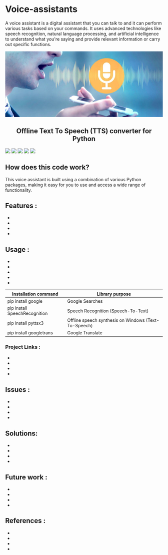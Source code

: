 # Voice-assistants
A voice assistant is a digital assistant that you can talk to and it can perform various tasks based on your commands. It uses advanced technologies like speech recognition, natural language processing, and artificial intelligence to understand what you're saying and provide relevant information or carry out specific functions. 


<p align="center">
  <img src="https://github.com/AbdulkarimShlal/Voice-assistants/blob/main/1668283007962.jpeg?raw=true">
</p>
<h2 align="center">Offline Text To Speech (TTS) converter for Python </h2>

[![](https://img.shields.io/badge/Author-Karim_Shlal-green.svg)](https://github.com/AbdulkarimShlal) 
[![](https://img.shields.io/github/languages/top/nateshmbhat/pyttsx3.svg?style=plastic)](https://github.com/AbdulkarimShlal/Voice-assistants) 
[![](https://img.shields.io/github/languages/code-size/nateshmbhat/pyttsx3.svg?style=plastic)](https://github.com/AbdulkarimShlal/Voice-assistants)  [![](https://img.shields.io/github/license/nateshmbhat/pyttsx3?style=plastic)](https://github.com/AbdulkarimShlal/Voice-assistants) [![](https://img.shields.io/pypi/v/pyttsx3.svg?style=plastic)](https://pypi.org/project/pyttsx3/) 




## How does this code work?

This voice assistant is built using a combination of various Python packages, making it easy for you to use and access a wide range of functionality.


## Features :
-
-
-
-

## Usage :
-
-
-
-
-

| Installation command    | Library purpose |
| --------- | ------- |
| pip install google    |    Google Searches     |
| pip install SpeechRecognition        |   Speech Recognition (Speech-To-Text)      |
| pip install pyttsx3	       |    Offline speech synthesis on Windows (Text-To-Speech)     |
| pip install googletrans       |   Google Translate      |

### Project Links :
-
-
-
-

## Issues :
-
-
-
-
## Solutions:
-
-
-
-

## Future work :
-
-
-
-

## References :
-
-
-
-
